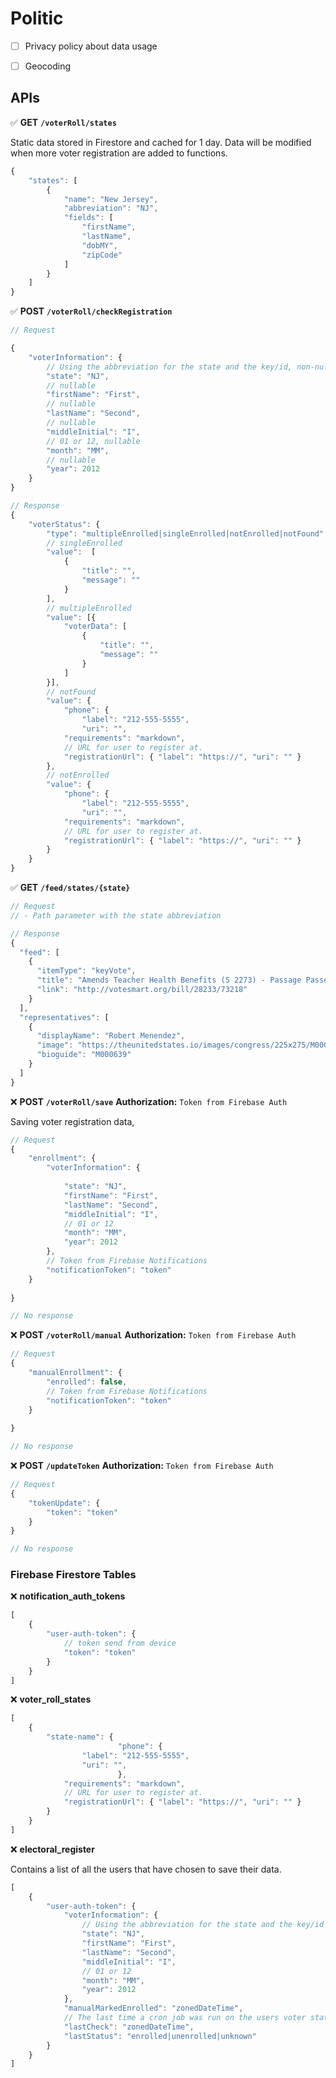 # Politic


- [ ] Privacy policy about data usage
- [ ] Geocoding


## APIs

:white_check_mark: **GET** **`/voterRoll/states`**

Static data stored in Firestore and cached for 1 day. Data will be modified when more voter registration are added to functions.

```js
{
    "states": [
        {
            "name": "New Jersey",
            "abbreviation": "NJ",
            "fields": [
                "firstName",
                "lastName",
                "dobMY",
                "zipCode"
            ]
        }
    ]
}
```


:white_check_mark: **POST** **`/voterRoll/checkRegistration`**


```js
// Request

{
    "voterInformation": {
        // Using the abbreviation for the state and the key/id, non-null
        "state": "NJ", 
        // nullable
        "firstName": "First", 
        // nullable
        "lastName": "Second", 
        // nullable
        "middleInitial": "I", 
        // 01 or 12, nullable
        "month": "MM", 
        // nullable
        "year": 2012 
    }
}

// Response
{
    "voterStatus": {
        "type": "multipleEnrolled|singleEnrolled|notEnrolled|notFound",
        // singleEnrolled
        "value":  [
            {
                "title": "",
                "message": ""
            }
        ],
        // multipleEnrolled
        "value": [{ 
            "voterData": [
                {
                    "title": "",
                    "message": ""
                }
            ]
        }],
        // notFound
        "value": { 
            "phone": { 
                "label": "212-555-5555",
                "uri": "",
            "requirements": "markdown",
            // URL for user to register at. 
            "registrationUrl": { "label": "https://", "uri": "" }
        },
        // notEnrolled 
        "value": { 
            "phone": { 
                "label": "212-555-5555",
                "uri": "",
            "requirements": "markdown",
            // URL for user to register at. 
            "registrationUrl": { "label": "https://", "uri": "" }
        }
    }
}
```

:white_check_mark: **GET** **`/feed/states/{state}`**

```js
// Request
// - Path parameter with the state abbreviation

// Response 
{
  "feed": [
    {
      "itemType": "keyVote",
      "title": "Amends Teacher Health Benefits (S 2273) - Passage Passed - Executive",
      "link": "http://votesmart.org/bill/28233/73218"
    }
  ],
  "representatives": [
    {
      "displayName": "Robert Menendez",
      "image": "https://theunitedstates.io/images/congress/225x275/M000639.jpg",
      "bioguide": "M000639"
    }
  ]
}
```


:x: **POST** **`/voterRoll/save`**
**Authorization:** `Token from Firebase Auth`

Saving voter registration data, 

```js
// Request
{
    "enrollment": {
        "voterInformation": {
            
            "state": "NJ", 
            "firstName": "First",
            "lastName": "Second",
            "middleInitial": "I",
            // 01 or 12
            "month": "MM", 
            "year": 2012
        },
        // Token from Firebase Notifications
        "notificationToken": "token" 
    }
   
}

// No response
```

:x: **POST** **`/voterRoll/manual`**
**Authorization:** `Token from Firebase Auth`


```js
// Request
{
    "manualEnrollment": {
        "enrolled": false,
        // Token from Firebase Notifications
        "notificationToken": "token" 
    }
   
}

// No response
```

:x: **POST** **`/updateToken`**
**Authorization:** `Token from Firebase Auth`


```js
// Request
{
    "tokenUpdate": {
        "token": "token"
    }
}

// No response
```
### Firebase Firestore Tables


:x: **notification_auth_tokens**

```js
[
    {
        "user-auth-token": {
            // token send from device
            "token": "token" 
        }
    }
]
```

:x: **voter_roll_states**

```js
[
    {
        "state-name": {
                        "phone": { 
                "label": "212-555-5555",
                "uri": "",
                        },
            "requirements": "markdown",
            // URL for user to register at. 
            "registrationUrl": { "label": "https://", "uri": "" }
        }
    }
]
```

:x: **electoral_register**  

Contains a list of all the users that have chosen to save their data.

```js
[
    {
        "user-auth-token": {
            "voterInformation": {
                // Using the abbreviation for the state and the key/id
                "state": "NJ", 
                "firstName": "First",
                "lastName": "Second",
                "middleInitial": "I",
                // 01 or 12
                "month": "MM",
                "year": 2012
            },
            "manualMarkedEnrolled": "zonedDateTime",
            // The last time a cron job was run on the users voter status or the last time the user manually checked.
            "lastCheck": "zonedDateTime", 
            "lastStatus": "enrolled|unenrolled|unknown" 
        }
    }
]
```